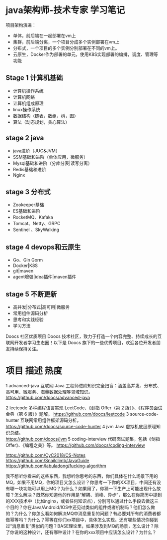 # java架构师-技术专家 学习笔记
项目架构演进：
- 单体，前后端在一起部署在vm上
- 集群，前后端分离，一个项目分成多个实例部署在vm上
- 分布式，一个项目的多个实例分别部署在不同的vm上。
- 云原生，Docker作为部署的单元，使用K8S实现部署的编排，调度、管理等功能
## Stage 1 计算机基础
- 计算机操作系统
- 计算机网络
- 计算机组成原理
- linux操作系统
- 数据结构（链表，数组，树，图）
- 算法（动态规划，贪心算法）
## stage 2 java
- java进阶（JUC&JVM）
- SSM基础和进阶（单体应用，微服务）
- Mysql基础和进阶（分库分表|读写分离）
- Redis基础和进阶
- Nginx
## stage 3 分布式
- Zookeeper基础
- ES基础和进阶
- RocketMQ、Kafaka
- Tomcat、Netty、GRPC 
- Sentinel 、SkyWalking
## stage 4 devops和云原生
- Go、Gin Gorm
- Docker|K8S
- git|maven 
- agent增强|idea插件|maven插件  
## stage 5 不断更新
- 高并发|分布式|高可用|微服务
- 常用组件源码分析
- 思考和实践经验
- 学习方法

Doocs 社区优质项目
Doocs 技术社区，致力于打造一个内容完整、持续成长的互联网开发者学习生态圈！以下是 Doocs 旗下的一些优秀项目，欢迎各位开发者朋友持续保持关注。

#	项目	描述	热度
1	advanced-java	互联网 Java 工程师进阶知识完全扫盲：涵盖高并发、分布式、高可用、微服务、海量数据处理等领域知识。 https://github.com/doocs/advanced-java	

2	leetcode	多种编程语言实现 LeetCode、《剑指 Offer（第 2 版）》、《程序员面试金典（第 6 版）》题解。	
https://github.com/doocs/leetcode
3	source-code-hunter	互联网常用组件框架源码分析。	
https://github.com/doocs/source-code-hunter
4	jvm	Java 虚拟机底层原理知识总结。	
https://github.com/doocs/jvm
5	coding-interview	代码面试题集，包括《剑指 Offer》、《编程之美》等。
https://github.com/doocs/coding-interview

https://github.com/CyC2018/CS-Notes
https://github.com/Snailclimb/JavaGuide
https://github.com/labuladong/fucking-algorithm



我不想听你看来的这些东西，我想听你思考的东西，你们具体在什么场景下用的MQ，如果不用MQ，你的项目又怎么设计？你思考一下你的XX项目，中间还有没有哪一块功能可以用上MQ？为什么？如果用了，你猜一下生产上可能出现什么故障？怎么解决？既然你知道他的作用是“解耦、消峰、异步”，那么在你简历中提到的XXX技术中（比如nginx，或者任何知识点），分别可以通过什么手段去做这三个目的？你在Java/Android/IOS中还见过类似的组件或者机制吗？他们怎么做的？为什么？你怎么看如何解决MQ中消息重复的问题？有必要对所有的消费者都做幂等吗？为什么？幂等在你们xx项目中，具体怎么实现。还有哪些情况你碰到过“消息重复”类似的问题？BASE理论里，如果涉及到MQ的场景，怎么设计？除了你说的这种设计，还有哪种设计？在你的xxx项目中应该怎么设计？为什么？


